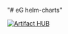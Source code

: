 "# eG helm-charts" 


[![Artifact HUB](https://img.shields.io/endpoint?url=https://artifacthub.io/badge/repository/egagent)](https://artifacthub.io/packages/search?repo=egagent)
